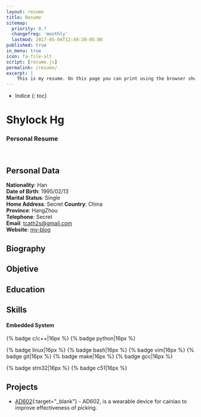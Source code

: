 ```yaml
---
layout: resume
title: Resume
sitemap:
  priority: 0.7
  changefreq: 'monthly'
  lastmod: 2017-05-04T12:49:30-05:00
published: true
in_menu: true
icon: fa-file-alt
script: [resume.js]
permalink: /resume/
excerpt: |
    This is my resume. On this page you can print using the browser shortcut (Ctrl + P) or using the 'Print' Button as well.
---
```



* Indice
{: toc}

#  Shylock Hg

### Personal Resume

<br>

## Personal Data

**Nationality**:  Han  
**Date of Birth**: 1995/02/13   
**Marital Status**: Single   
**Home Address**:  Secret 
**Country**:  China  
**Province**: HangZhou   
**Telephone**: Secret   
**Email**: tcath2s@gmail.com   
**Website**: [my-blog](https://shylock-hg.github.com)   


## Biography




## Objetive


## Education

## Skills

#### **Embedded System**

{% badge c/c++|16px %}
{% badge python|16px %}

{% badge linux|16px %}
{% badge bash|16px %}
{% badge vim|16px %}
{% badge git|16px %}
{% badge make|16px %}
{% badge gcc|16px %}

{% badge stm32|16px %}
{% badge c51|16px %}

## Projects

* [AD602](https://github.com/Shylock-Hg/AD602_G1S1){:target="_blank"} - AD602, is a wearable device for cainiao to improve effectiveness of picking.
